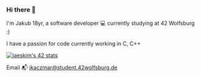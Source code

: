 ### Hi there 👋

I'm Jakub 18yr, a software developer 💻 currently studying at 42 Wolfsburg :)

I have a passion for code currently working in C, C++

[![jaeskim's 42 stats](https://badge42.herokuapp.com/api/stats/jkaczmar?darkmode=true&cursus=42cursus)](https://github.com/JaeSeoKim/badge42)

Email 📬 jkaczmar@student.42wolfsburg.de
